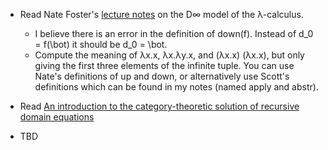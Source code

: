 - Read Nate Foster's [lecture notes](http://www.cs.cornell.edu/courses/cs6110/2011sp/lectures/lecture24.pdf) on the D∞ model of the λ-calculus.
  - I believe there is an error in the definition of down(f).
    Instead of d_0 = f(\bot) it should be d_0 = \bot.
  - Compute the meaning of λx.x, λx.λy.x, and (λx.x) (λx.x),
    but only giving the first three elements of the infinite tuple.
    You can use Nate's definitions of up and down, or alternatively
    use Scott's definitions which can be found in my notes
    (named apply and abstr).

- Read [An introduction to the category-theoretic solution of recursive domain equations](https://pure.tue.nl/ws/files/2401150/8930814.pdf)
- TBD
